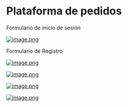 # Plataforma de pedidos
Formulario de inicio de sesión

[![image.png](https://i.postimg.cc/bw6GhVwM/image.png)](https://postimg.cc/gxZcyDRq)

Formulario de Registro

[![image.png](https://i.postimg.cc/MHDsKJ4V/image.png)](https://postimg.cc/5QX5nTf2)

[![image.png](https://i.postimg.cc/RVgPk9wz/image.png)](https://postimg.cc/TpWqbzkk)

[![image.png](https://i.postimg.cc/FHqTKZPW/image.png)](https://postimg.cc/3kXXSgQm)

[![image.png](https://i.postimg.cc/85d4tVT9/image.png)](https://postimg.cc/623Cpg2f)
